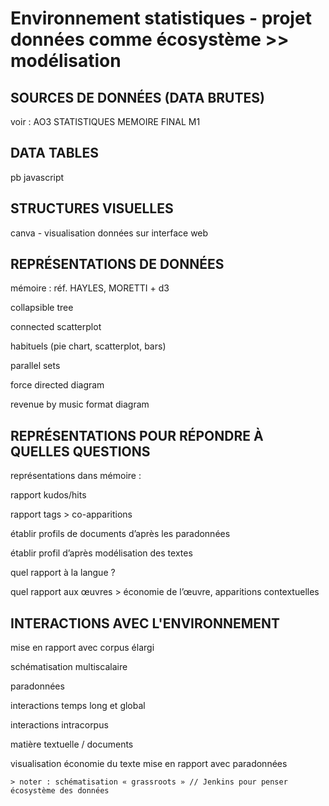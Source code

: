 # Environnement statistiques - projet données comme écosystème >> modélisation 

## SOURCES DE DONNÉES (DATA BRUTES)
voir : AO3 STATISTIQUES MEMOIRE FINAL M1


## DATA TABLES
pb javascript

## STRUCTURES VISUELLES
canva - visualisation données sur interface web

## REPRÉSENTATIONS DE DONNÉES
mémoire : réf. HAYLES, MORETTI + d3

  collapsible tree
  
  connected scatterplot
  
  habituels (pie chart, scatterplot, bars)
  
  parallel sets
  
  force directed diagram
  
  revenue by music format diagram
  

## REPRÉSENTATIONS POUR RÉPONDRE À QUELLES QUESTIONS
représentations dans mémoire : 

  rapport kudos/hits
  
  rapport tags > co-apparitions
  
  établir profils de documents d’après les paradonnées
  
  établir profil d’après modélisation des textes
  
  quel rapport à la langue ?
  
  quel rapport aux œuvres > économie de l’œuvre, apparitions contextuelles
  

## INTERACTIONS AVEC L'ENVIRONNEMENT
  mise en rapport avec corpus élargi
  
  schématisation multiscalaire
  
  paradonnées
  
  interactions temps long et global
  
  interactions intracorpus
  
  matière textuelle / documents
  
  visualisation économie du texte mise en rapport avec paradonnées
  
    > noter : schématisation « grassroots » // Jenkins pour penser écosystème des données

